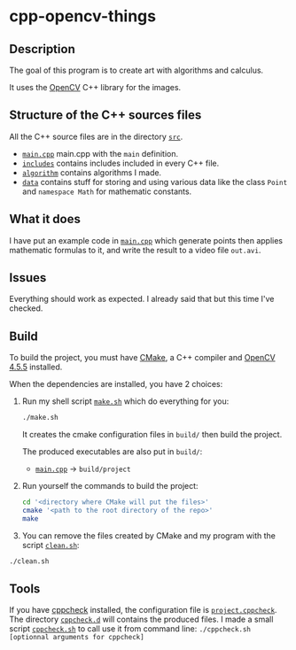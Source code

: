 # cpp-opencv-things

## Description

The goal of this program is to create art with algorithms and calculus.

It uses the [OpenCV](https://opencv.org/) C++ library for the images.

## Structure of the C++ sources files

All the C++ source files are in the directory [`src`](src).

- [`main.cpp`](src/main.cpp) main.cpp with the `main` definition.
- [`includes`](src/includes) contains includes included in every C++ file.
- [`algorithm`](src/algorithm) contains algorithms I made.
- [`data`](src/data) contains stuff for storing and using various data
  like the class `Point` and `namespace Math` for mathematic constants.

## What it does

I have put an example code in [`main.cpp`](src/main.cpp) which generate points
then applies mathematic formulas to it, and write the result to a video file `out.avi`.

## Issues

Everything should work as expected.
I already said that but this time I've checked.

## Build

To build the project, you must have [CMake](https://cmake.org), a C++ compiler and [OpenCV 4.5.5](https://github.com/opencv/opencv/tree/4.5.5) installed.

When the dependencies are installed, you have 2 choices:

1. Run my shell script [`make.sh`](make.sh) which do everything for you:
   ```bash
   ./make.sh
   ```

   It creates the cmake configuration files in `build/` then build the project.

   The produced executables are also put in `build/`:
   - [`main.cpp`](src/main.cpp) -> `build/project`

2. Run yourself the commands to build the project:
   ```bash
   cd '<directory where CMake will put the files>'
   cmake '<path to the root directory of the repo>'
   make
   ```

3. You can remove the files created by CMake and my program with the script [`clean.sh`](clean.sh):
  ```bash
  ./clean.sh
  ```

## Tools

If you have [cppcheck](https://cppcheck.sourceforge.io/) installed, the configuration file is
[`project.cppcheck`](project.cppcheck). The directory [`cppcheck.d`](cppcheck.d) will contains the produced files.
I made a small script [`cppcheck.sh`](cppcheck.sh) to call use it from command line:
`./cppcheck.sh [optionnal arguments for cppcheck]`
